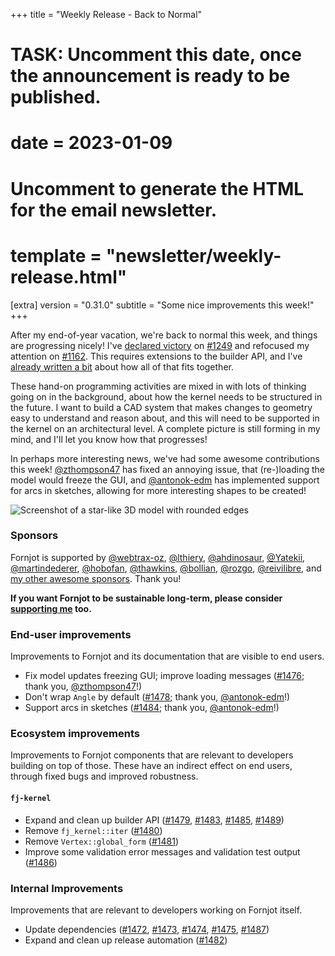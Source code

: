 +++
title = "Weekly Release - Back to Normal"
# TASK: Uncomment this date, once the announcement is ready to be published.
# date = 2023-01-09

# Uncomment to generate the HTML for the email newsletter.
# template = "newsletter/weekly-release.html"

[extra]
version = "0.31.0"
subtitle = "Some nice improvements this week!"
+++

After my end-of-year vacation, we're back to normal this week, and things are progressing nicely! I've [declared victory](https://github.com/hannobraun/Fornjot/issues/1249#issuecomment-1373541839) on [#1249] and refocused my attention on [#1162]. This requires extensions to the builder API, and I've [already written a bit](https://github.com/hannobraun/Fornjot/issues/1162#issuecomment-1373565796) about how all of that fits together.

These hand-on programming activities are mixed in with lots of thinking going on in the background, about how the kernel needs to be structured in the future. I want to build a CAD system that makes changes to geometry easy to understand and reason about, and this will need to be supported in the kernel on an architectural level. A complete picture is still forming in my mind, and I'll let you know how that progresses!

In perhaps more interesting news, we've had some awesome contributions this week! [@zthompson47] has fixed an annoying issue, that (re-)loading the model would freeze the GUI, and [@antonok-edm] has implemented support for arcs in sketches, allowing for more interesting shapes to be created!

![Screenshot of a star-like 3D model with rounded edges](/blog/weekly-release/2023-w02/star-with-rounded-edges.png)


### Sponsors

Fornjot is supported by [@webtrax-oz](https://github.com/webtrax-oz), [@lthiery](https://github.com/lthiery), [@ahdinosaur](https://github.com/ahdinosaur), [@Yatekii](https://github.com/Yatekii), [@martindederer](https://github.com/martindederer), [@hobofan](https://github.com/hobofan), [@thawkins](https://github.com/thawkins), [@bollian](https://github.com/bollian), [@rozgo](https://github.com/rozgo), [@reivilibre](https://github.com/reivilibre), and [my other awesome sponsors](https://github.com/sponsors/hannobraun). Thank you!

<strong class="call-to-action">
    <p>
        If you want Fornjot to be sustainable long-term, please consider <a href="https://github.com/sponsors/hannobraun">supporting me</a> too.
    </p>
</strong>


### End-user improvements

Improvements to Fornjot and its documentation that are visible to end users.

- Fix model updates freezing GUI; improve loading messages ([#1476]; thank you, [@zthompson47]!)
- Don't wrap `Angle` by default ([#1478]; thank you, [@antonok-edm]!)
- Support arcs in sketches ([#1484]; thank you, [@antonok-edm]!)


### Ecosystem improvements

Improvements to Fornjot components that are relevant to developers building on top of those. These have an indirect effect on end users, through fixed bugs and improved robustness.

#### `fj-kernel`

- Expand and clean up builder API ([#1479], [#1483], [#1485], [#1489])
- Remove `fj_kernel::iter` ([#1480])
- Remove `Vertex::global_form` ([#1481])
- Improve some validation error messages and validation test output ([#1486])


### Internal Improvements

Improvements that are relevant to developers working on Fornjot itself.

- Update dependencies ([#1472], [#1473], [#1474], [#1475], [#1487])
- Expand and clean up release automation ([#1482])


[#1472]: https://github.com/hannobraun/Fornjot/pull/1472
[#1473]: https://github.com/hannobraun/Fornjot/pull/1473
[#1474]: https://github.com/hannobraun/Fornjot/pull/1474
[#1475]: https://github.com/hannobraun/Fornjot/pull/1475
[#1476]: https://github.com/hannobraun/Fornjot/pull/1476
[#1478]: https://github.com/hannobraun/Fornjot/pull/1478
[#1479]: https://github.com/hannobraun/Fornjot/pull/1479
[#1480]: https://github.com/hannobraun/Fornjot/pull/1480
[#1481]: https://github.com/hannobraun/Fornjot/pull/1481
[#1482]: https://github.com/hannobraun/Fornjot/pull/1482
[#1483]: https://github.com/hannobraun/Fornjot/pull/1483
[#1484]: https://github.com/hannobraun/Fornjot/pull/1484
[#1485]: https://github.com/hannobraun/Fornjot/pull/1485
[#1486]: https://github.com/hannobraun/Fornjot/pull/1486
[#1487]: https://github.com/hannobraun/Fornjot/pull/1487
[#1489]: https://github.com/hannobraun/Fornjot/pull/1489

[@zthompson47]: https://github.com/zthompson47
[@antonok-edm]: https://github.com/antonok-edm

[#1162]: https://github.com/hannobraun/Fornjot/issues/1162
[#1249]: https://github.com/hannobraun/Fornjot/issues/1249
